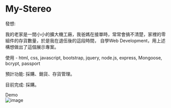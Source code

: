 # My-Stereo

發想: 

我的老家是一間小小的擴大機工廠，我爸媽在接單時，常常會搞不清楚，家裡的零組件的存貨數量，於是我在退伍後的這段時間，
自學Web Development，用上述構想做出了這個展示專案。

使用 - html, css, javascript, bootstrap, jquery, node.js, express, Mongoose, bcrypt, passport

預計功能: 採購、銷貨、存貨管理。

目前完成: 採購。

Demo  
![image](https://github.com/vi8249/My-Stereo/blob/main/demo/demo2.gif?raw=true)
